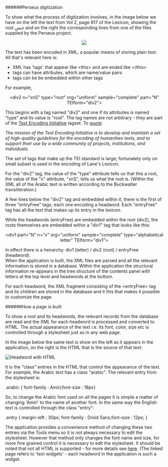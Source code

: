 
######Perseus digitization

To show what the process of digitization involves, in the image below we have on the left the text from Vol 2, page 817 of the Lexicon,
showing the root <span class="arabic">خنص</span> and on the right the corresponding lines from one of the files supplied by
the Perseus project.


<div align="center"><img src="images/sidebyside.png"></img></div>

The text has been encoded in XML, a popular means of storing plain text. All that's relevant here is:

+ XML has 'tags' that appear like &lt;this&gt; and are ended like &lt;/this&gt;
+ tags can have attributes, which are name/value pairs
+ tags can be be embedded within other tags

For example,
<div align="center">
<span class="pre">
            &lt;div2 n="xnS" type="root" org="uniform" sample="complete" part="N" TEIform="div2"&gt;
</span>
</div>

This begins with a tag named "div2" and one if its attributes is named "type" and its value is "root". The tag names are not arbitrary - they are part of
the <a href="http://www.tei-c.org/index.xml">Text Encoding Initiative</a> tagset. To <a href="http://www.tei-c.org/About/mission.xml">quote</a>:

*The mission of the Text Encoding Initiative is to develop and maintain a set of high-quality guidelines for the encoding of humanities texts, and to support their use by a wide community of projects, institutions, and individuals.*


The set of tags that make up the TEI standard is large; fortunately only on small subset is used in the encoding of Lane's Lexicon.

For the "div2" tag, the value of the "type" attribute tells us that this a root, the value of the "n" attribute, "xnS", tells us what the root is.
(Within the XML all of the Arabic text is written according to the Buckwalter transliteration.)

A few lines below the "div2" tag and embedded within it, there is the first of three "entryFree" tags, each one encoding a headword. Each "entryFree" tag
has all the text that makes up its entry in the lexicon.

While the headwords (entryFree) are embedded within the root (div2), the roots themselves are embedded within a "div1" tag that looks like this:

<div align="center">
<span class="pre">
         &lt;div1 part="N" n="x" org="uniform" sample="complete" type="alphabetical letter" TEIform="div1"&gt;
</span>
</div>


In effect there is a heirarchy: div1 (letter) / div2 (root) / entryFree (headword). <br/>When the application is built, the XML files are parsed and all the
relevant information is stored in a database. Within the application the structural information re-appears in the tree structure of the contents panel with letters
at the top level and headwords at the bottom.

For each headword, the XML fragment consisting of the &lt;entryFree&gt; tag and its children are stored in the database and it this that makes it possible to customize the page.

######How a page is built

To show a root and its headwords, the relevant records from the database are read and the XML for each headword is processed and converted to HTML.
The actual appearance of the text i.e. its font, color, size etc is controlled through a stylesheet just as in any web page.


In the image below the same text is show on the left as it appears in the application, on the right is the HTML that is the source of that text:

<img src="images/entry_sidebyside.png" alt="Headword with HTML"></img>


It is the "class" entries in the HTML that control the appearance of the text. For example, the Arabic text has a class "arabic". The relevant entry from the
stylesheet is:


<span class="pre">
.arabic { font-family : Amiri;font-size : 18px}
</span>


So, to change the Arabic font used on all the pages it is simple a matter of changing 'Amiri' to the name of another font. In the same way
the English text is controlled through the class "entry":

<span class="pre">
.entry { margin-left : 30px; font-family : Droid Sans;font-size : 12px; }
</span>

The application provides a convenience method of changing these two entries via the Tools menu so it is not always necessary to edit the stylesheet. However that method
only changes the font name and size, for more fine grained control it is necessary to edit the stylesheet. It should be noted that not all HTML is supported -
for more details see <a href="http://doc.qt.io/qt-5/richtext-html-subset.html">here</a>. (The linked page refers to 'text widgets' - each headword in the application
is such a widget.
